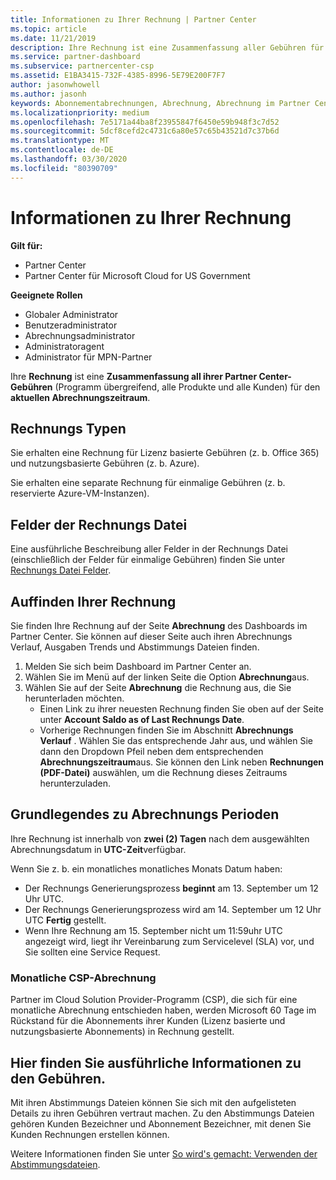 ```yaml
---
title: Informationen zu Ihrer Rechnung | Partner Center
ms.topic: article
ms.date: 11/21/2019
description: Ihre Rechnung ist eine Zusammenfassung aller Gebühren für Partner Center (Programm-, Produkt-und Kunden übergreifend) für die aktuelle monatliche Zeit.
ms.service: partner-dashboard
ms.subservice: partnercenter-csp
ms.assetid: E1BA3415-732F-4385-8996-5E79E200F7F7
author: jasonwhowell
ms.author: jasonh
keywords: Abonnementabrechnungen, Abrechnung, Abrechnung im Partner Center, Partner Center-Abrechnung, meine Rechnung lesen, Rechnung, Rechnung für Partner Center, CSP-Abrechnung, wo ist meine Rechnung?
ms.localizationpriority: medium
ms.openlocfilehash: 7e5171a44ba8f23955847f6450e59b948f3c7d52
ms.sourcegitcommit: 5dcf8cefd2c4731c6a80e57c65b43521d7c37b6d
ms.translationtype: MT
ms.contentlocale: de-DE
ms.lasthandoff: 03/30/2020
ms.locfileid: "80390709"
---
```

# <a name="read-your-bill"></a>Informationen zu Ihrer Rechnung

**Gilt für:**

- Partner Center
- Partner Center für Microsoft Cloud for US Government

**Geeignete Rollen**
-   Globaler Administrator
-   Benutzeradministrator
-   Abrechnungsadministrator
-   Administratoragent
-   Administrator für MPN-Partner

Ihre **Rechnung** ist eine **Zusammenfassung all ihrer Partner Center-Gebühren** (Programm übergreifend, alle Produkte und alle Kunden) für den **aktuellen Abrechnungszeitraum**.

## <a name="invoice-types"></a>Rechnungs Typen

Sie erhalten eine Rechnung für Lizenz basierte Gebühren (z. b. Office 365) und nutzungsbasierte Gebühren (z. b. Azure).

Sie erhalten eine separate Rechnung für einmalige Gebühren (z. b. reservierte Azure-VM-Instanzen).

## <a name="invoice-file-fields"></a>Felder der Rechnungs Datei

Eine ausführliche Beschreibung aller Felder in der Rechnungs Datei (einschließlich der Felder für einmalige Gebühren) finden Sie unter [Rechnungs Datei Felder](invoice-file.md).

## <a name="find-your-bill"></a>Auffinden Ihrer Rechnung

Sie finden Ihre Rechnung auf der Seite **Abrechnung** des Dashboards im Partner Center. Sie können auf dieser Seite auch ihren Abrechnungs Verlauf, Ausgaben Trends und Abstimmungs Dateien finden.

1. Melden Sie sich beim Dashboard im Partner Center an.
2. Wählen Sie im Menü auf der linken Seite die Option **Abrechnung**aus.
3. Wählen Sie auf der Seite **Abrechnung** die Rechnung aus, die Sie herunterladen möchten.
    - Einen Link zu ihrer neuesten Rechnung finden Sie oben auf der Seite unter **Account Saldo as of Last Rechnungs Date**.
    - Vorherige Rechnungen finden Sie im Abschnitt **Abrechnungs Verlauf** . Wählen Sie das entsprechende Jahr aus, und wählen Sie dann den Dropdown Pfeil neben dem entsprechenden **Abrechnungszeitraum**aus. Sie können den Link neben **Rechnungen (PDF-Datei)** auswählen, um die Rechnung dieses Zeitraums herunterzuladen.

## <a name="understand-billing-periods"></a>Grundlegendes zu Abrechnungs Perioden

Ihre Rechnung ist innerhalb von **zwei (2) Tagen** nach dem ausgewählten Abrechnungsdatum in **UTC-Zeit**verfügbar.

Wenn Sie z. b. ein monatliches monatliches Monats Datum haben:

- Der Rechnungs Generierungsprozess **beginnt** am 13. September um 12 Uhr UTC.
- Der Rechnungs Generierungsprozess wird am 14. September um 12 Uhr UTC **Fertig** gestellt.
- Wenn Ihre Rechnung am 15. September nicht um 11:59uhr UTC angezeigt wird, liegt ihr Vereinbarung zum Servicelevel (SLA) vor, und Sie sollten eine Service Request.

### <a name="csp-monthly-billing"></a>Monatliche CSP-Abrechnung

Partner im Cloud Solution Provider-Programm (CSP), die sich für eine monatliche Abrechnung entschieden haben, werden Microsoft 60 Tage im Rückstand für die Abonnements ihrer Kunden (Lizenz basierte und nutzungsbasierte Abonnements) in Rechnung gestellt.

## <a name="find-itemized-details-for-charges"></a>Hier finden Sie ausführliche Informationen zu den Gebühren.

Mit ihren Abstimmungs Dateien können Sie sich mit den aufgelisteten Details zu ihren Gebühren vertraut machen. Zu den Abstimmungs Dateien gehören Kunden Bezeichner und Abonnement Bezeichner, mit denen Sie Kunden Rechnungen erstellen können.

Weitere Informationen finden Sie unter [So wird's gemacht: Verwenden der Abstimmungsdateien](use-the-reconciliation-files.md).

